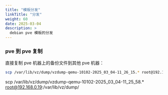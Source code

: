 ```yaml
---
title: "模板分发"
linkTitle: "分发"
weight: 60
date: 2025-03-04
description: >
  debian pve 模板的分发
---
```


### pve 到 pve 复制

直接复制 pve 机器上的备份文件到其他 pve 机器：

```bash
scp /var/lib/vz/dump/vzdump-qemu-10102-2025_03_04-11_26_15.* root@192.168.3.129:/var/lib/vz/dump/
```

scp /var/lib/vz/dump/vzdump-qemu-10102-2025_03_04-11_25_58.* root@192.168.0.19:/var/lib/vz/dump/